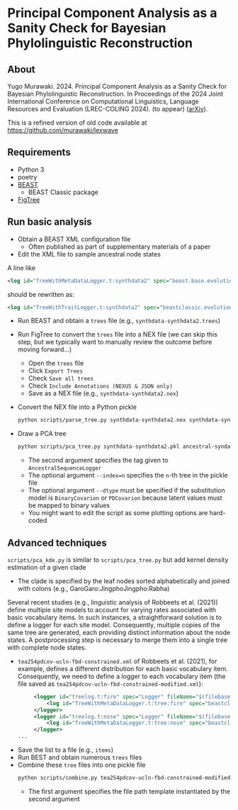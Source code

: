 # Principal Component Analysis as a Sanity Check for Bayesian Phylolinguistic Reconstruction

## About
Yugo Murawaki. 2024. Principal Component Analysis as a Sanity Check for Bayesian Phylolinguistic Reconstruction. In Proceedings of the 2024 Joint International Conference on Computational Linguistics, Language Resources and Evaluation (LREC-COLING 2024). (to appear) ([arXiv](https://arxiv.org/abs/2402.18877)).

This is a refined version of old code available at https://github.com/murawaki/lexwave

## Requirements
- Python 3
- poetry
- [BEAST](https://www.beast2.org/)
  - BEAST Classic package
- [FigTree](http://tree.bio.ed.ac.uk/software/figtree/)

## Run basic analysis

- Obtain a BEAST XML configuration file
  - Often published as part of supplementary materials of a paper
- Edit the XML file to sample ancestral node states
  
A line like
  ```xml
  <log id="TreeWithMetaDataLogger.t:synthdata2" spec="beast.base.evolution.TreeWithMetaDataLogger" tree="@Tree.t:synthdata2"/>
  ```
should be rewritten as:
  ```xml
  <log id="TreeWithTraitLogger.t:synthdata2" spec="beastclassic.evolution.likelihood.AncestralSequenceLogger" tree="@Tree.t:synthdata2" tag="ancestral-syndata2" data="@synthdata2" siteModel="@SiteModel.s:synthdata2"/
  ```
- Run BEAST and obtain a `trees` file (e.g., `synthdata-synthdata2.trees`)
- Run FigTree to convert the `trees` file into a NEX file (we can skip this step, but we typically want to manually review the outcome before moving forward...)
  - Open the `trees` file
  - Click `Export Trees`
  - Check `Save all trees`
  - Check `Include Annotations (NEXUS & JSON only)`
  - Save as a NEX file (e.g., `synthdata-synthdata2.nex`)

- Convert the NEX file into a Python pickle
  ```sh
  python scripts/parse_tree.py synthdata-synthdata2.nex synthdata-synthdata2.pkl
  ```

- Draw a PCA tree
  ```sh
  python scripts/pca_tree.py synthdata-synthdata2.pkl ancestral-syndata2 synthdata-synthdata2.last.png
  ```
  - The second argument specifies the tag given to `AncestralSequenceLogger`
  - The optional argument `--index=n` specifies the `n`-th tree in the pickle file
  - The optional argument `--dtype` must be specified if the substitution model is `BinaryCovarion` or `PDCovarion` because latent values must be mapped to binary values
  - You might want to edit the script as some plotting options are hard-coded

## Advanced techniques
`scripts/pca_kde.py` is similar to `scripts/pca_tree.py` but add kernel density estimation of a given clade
- The clade is specified by the leaf nodes sorted alphabetically and joined with colons (e.g., GaroGaro:JingphoJingpho:Rabha)

Several recent studies (e.g., linguistic analysis of Robbeets et al. (2021)) define multiple site models to account for varying rates associated with basic vocabulary items. In such instances, a straightforward solution is to define a logger for each site model. Consequently, multiple copies of the same tree are generated, each providing distinct information about the node states. A postprocessing step is necessary to merge them into a single tree with complete node states.
- `tea254pdcov-ucln-fbd-constrained.xml` of Robbeets et al. (2021), for example, defines a different distribution for each basic vocabulary item. Consequently, we need to define a logger to each vocabulary item (the file saved as `tea254pdcov-ucln-fbd-constrained-modified.xml`):
  ```xml
       <logger id="treelog.t:fire" spec="Logger" fileName="$(filebase).fire.trees" logEvery="50000" mode="tree">
           <log id="TreeWithMetaDataLogger.t:tree:fire" spec="beastclassic.evolution.likelihood.AncestralSequenceLogger" branchRateModel="@RelaxedClock.c:clock" tree="@Tree.t:tree" tag="ancestraldata" data="@orgdata.fire" siteModel="@SiteModel.s:fire" />
       </logger>
       <logger id="treelog.t:nose" spec="Logger" fileName="$(filebase).nose.trees" logEvery="50000" mode="tree">
           <log id="TreeWithMetaDataLogger.t:tree:nose" spec="beastclassic.evolution.likelihood.AncestralSequenceLogger" branchRateModel="@RelaxedClock.c:clock" tree="@Tree.t:tree" tag="ancestraldata" data="@orgdata.nose" siteModel="@SiteModel.s:nose" />
       </logger>
  ...
  ```
- Save the list to a file (e.g., `items`)
- Run BEST and obtain numerous `trees` files
- Combine these `tree` files into one pickle file
  ```sh
  python scripts/combine.py tea254pdcov-ucln-fbd-constrained-modified.{}.trees items ancestraldata tea254pdcov-ucln-fbd-constrained-modified.last.pkl
  ```
  - The first argument specifies the file path template instantiated by the second argument
